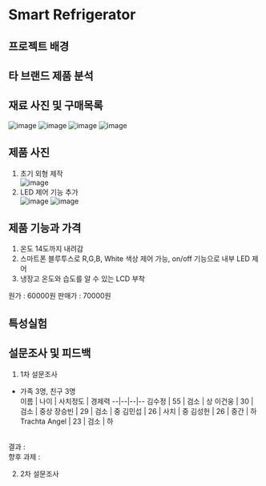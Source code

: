 # Smart Refrigerator

## 프로젝트 배경

## 타 브랜드 제품 분석

## 재료 사진 및 구매목록
![image](https://user-images.githubusercontent.com/59759468/106285336-b1524d00-6287-11eb-93c5-3c82111e4ba8.png)
![image](https://user-images.githubusercontent.com/59759468/106285415-cb8c2b00-6287-11eb-907e-37446f785ec1.png)
![image](https://user-images.githubusercontent.com/59759468/106285513-ee1e4400-6287-11eb-9832-79c957f352a0.png)
![image](https://user-images.githubusercontent.com/59759468/106285462-df379180-6287-11eb-8803-8a20d96eb30d.png)

## 제품 사진
1. 초기 외형 제작<br>
![image](https://user-images.githubusercontent.com/59759468/106286216-bc59ad00-6288-11eb-8d96-7def0821d658.png)
2. LED 제어 기능 추가<br>
![image](https://user-images.githubusercontent.com/59759468/106286508-10fd2800-6289-11eb-9fa6-27f61791c7b1.png)
![image](https://user-images.githubusercontent.com/59759468/106286591-283c1580-6289-11eb-849b-6b49fd40dd24.png)




## 제품 기능과 가격
1. 온도 14도까지 내려감
2. 스마트폰 블루투스로 R,G,B, White 색상 제어 가능, on/off 기능으로 내부 LED 제어
3. 냉장고 온도와 습도를 알 수 있는 LCD 부착

원가 : 60000원 판매가 : 70000원

## 특성실험



## 설문조사 및 피드백
1. 1차 설문조사
- 가족 3명, 친구 3명<br>
이름 | 나이 | 사치정도 | 경제력 
--|--|--|--
김수정 | 55 | 검소 | 상
이건웅 | 30 | 검소 | 중상
장승빈 | 29 | 검소 | 중
김민섭 | 26 | 사치 | 중
김성헌 | 26 | 중간 | 하
Trachta Angel | 23 | 검소 | 하
<br>
결과 : <br>
향후 과제 : <br>
  
2. 2차 설문조사


  

